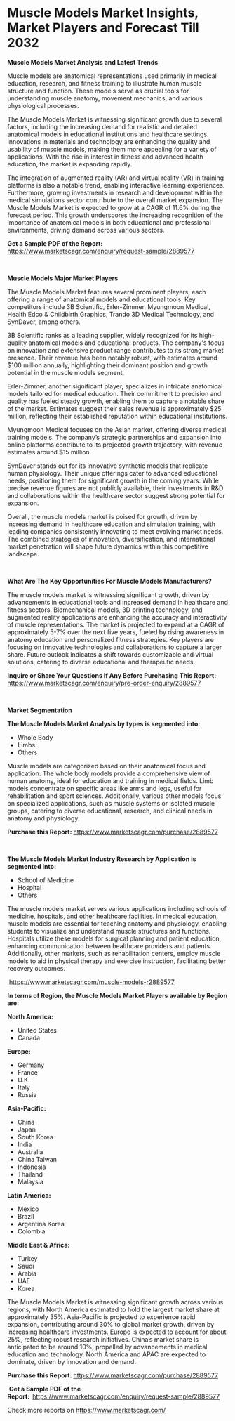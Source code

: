 <p><h1>Muscle Models Market Insights, Market Players and Forecast Till 2032</h1></p><p><strong>Muscle Models Market Analysis and Latest Trends</strong></p>
<p><p>Muscle models are anatomical representations used primarily in medical education, research, and fitness training to illustrate human muscle structure and function. These models serve as crucial tools for understanding muscle anatomy, movement mechanics, and various physiological processes.</p><p>The Muscle Models Market is witnessing significant growth due to several factors, including the increasing demand for realistic and detailed anatomical models in educational institutions and healthcare settings. Innovations in materials and technology are enhancing the quality and usability of muscle models, making them more appealing for a variety of applications. With the rise in interest in fitness and advanced health education, the market is expanding rapidly.</p><p>The integration of augmented reality (AR) and virtual reality (VR) in training platforms is also a notable trend, enabling interactive learning experiences. Furthermore, growing investments in research and development within the medical simulations sector contribute to the overall market expansion. The Muscle Models Market is expected to grow at a CAGR of 11.6% during the forecast period. This growth underscores the increasing recognition of the importance of anatomical models in both educational and professional environments, driving demand across various sectors.</p></p>
<p><strong>Get a Sample PDF of the Report:&nbsp;</strong> <a href="https://www.marketscagr.com/enquiry/request-sample/2889577?utm_campaign=3095&utm_medium=2&utm_source=Github&utm_content=ia&utm_term=14032025&utm_id=muscle-models">https://www.marketscagr.com/enquiry/request-sample/2889577</a></p>
<p>&nbsp;</p>
<p><strong>Muscle Models Major Market Players</strong></p>
<p><p>The Muscle Models Market features several prominent players, each offering a range of anatomical models and educational tools. Key competitors include 3B Scientific, Erler-Zimmer, Myungmoon Medical, Health Edco & Childbirth Graphics, Trando 3D Medical Technology, and SynDaver, among others.</p><p>3B Scientific ranks as a leading supplier, widely recognized for its high-quality anatomical models and educational products. The company's focus on innovation and extensive product range contributes to its strong market presence. Their revenue has been notably robust, with estimates around $100 million annually, highlighting their dominant position and growth potential in the muscle models segment.</p><p>Erler-Zimmer, another significant player, specializes in intricate anatomical models tailored for medical education. Their commitment to precision and quality has fueled steady growth, enabling them to capture a notable share of the market. Estimates suggest their sales revenue is approximately $25 million, reflecting their established reputation within educational institutions.</p><p>Myungmoon Medical focuses on the Asian market, offering diverse medical training models. The company’s strategic partnerships and expansion into online platforms contribute to its projected growth trajectory, with revenue estimates around $15 million.</p><p>SynDaver stands out for its innovative synthetic models that replicate human physiology. Their unique offerings cater to advanced educational needs, positioning them for significant growth in the coming years. While precise revenue figures are not publicly available, their investments in R&D and collaborations within the healthcare sector suggest strong potential for expansion.</p><p>Overall, the muscle models market is poised for growth, driven by increasing demand in healthcare education and simulation training, with leading companies consistently innovating to meet evolving market needs. The combined strategies of innovation, diversification, and international market penetration will shape future dynamics within this competitive landscape.</p></p>
<p>&nbsp;</p>
<p><strong>What Are The Key Opportunities For Muscle Models Manufacturers?</strong></p>
<p><p>The muscle models market is witnessing significant growth, driven by advancements in educational tools and increased demand in healthcare and fitness sectors. Biomechanical models, 3D printing technology, and augmented reality applications are enhancing the accuracy and interactivity of muscle representations. The market is projected to expand at a CAGR of approximately 5-7% over the next five years, fueled by rising awareness in anatomy education and personalized fitness strategies. Key players are focusing on innovative technologies and collaborations to capture a larger share. Future outlook indicates a shift towards customizable and virtual solutions, catering to diverse educational and therapeutic needs.</p></p>
<p><strong>Inquire or Share Your Questions If Any Before Purchasing This Report:</strong> <a href="https://www.marketscagr.com/enquiry/pre-order-enquiry/2889577?utm_campaign=3095&utm_medium=2&utm_source=Github&utm_content=ia&utm_term=14032025&utm_id=muscle-models">https://www.marketscagr.com/enquiry/pre-order-enquiry/2889577</a></p>
<p>&nbsp;</p>
<p><strong>Market Segmentation</strong></p>
<p><strong>The Muscle Models Market Analysis by types is segmented into:</strong></p>
<p><ul><li>Whole Body</li><li>Limbs</li><li>Others</li></ul></p>
<p><p>Muscle models are categorized based on their anatomical focus and application. The whole body models provide a comprehensive view of human anatomy, ideal for education and training in medical fields. Limb models concentrate on specific areas like arms and legs, useful for rehabilitation and sport sciences. Additionally, various other models focus on specialized applications, such as muscle systems or isolated muscle groups, catering to diverse educational, research, and clinical needs in anatomy and physiology.</p></p>
<p><strong>Purchase this Report:&nbsp;</strong><a href="https://www.marketscagr.com/purchase/2889577?utm_campaign=3095&utm_medium=2&utm_source=Github&utm_content=ia&utm_term=14032025&utm_id=muscle-models">https://www.marketscagr.com/purchase/2889577</a></p>
<p>&nbsp;</p>
<p><strong>The Muscle Models Market Industry Research by Application is segmented into:</strong></p>
<p><ul><li>School of Medicine</li><li>Hospital</li><li>Others</li></ul></p>
<p><p>The muscle models market serves various applications including schools of medicine, hospitals, and other healthcare facilities. In medical education, muscle models are essential for teaching anatomy and physiology, enabling students to visualize and understand muscle structures and functions. Hospitals utilize these models for surgical planning and patient education, enhancing communication between healthcare providers and patients. Additionally, other markets, such as rehabilitation centers, employ muscle models to aid in physical therapy and exercise instruction, facilitating better recovery outcomes.</p></p>
<p><a href="https://www.marketscagr.com/muscle-models-r2889577?utm_campaign=3095&utm_medium=2&utm_source=Github&utm_content=ia&utm_term=14032025&utm_id=muscle-models">&nbsp;https://www.marketscagr.com/muscle-models-r2889577</a></p>
<p><strong>In terms of Region, the Muscle Models Market Players available by Region are:</strong></p>
<p>
    <p> <strong> North America: </strong>
        <ul>
            <li>United States</li>
            <li>Canada</li>
        </ul>
        </p> 
    <p> <strong> Europe: </strong>
        <ul>
            <li>Germany</li>
            <li>France</li>
            <li>U.K.</li>
            <li>Italy</li>
            <li>Russia</li>
        </ul>
        </p> 
    <p> <strong> Asia-Pacific: </strong>
        <ul>
            <li>China</li>
            <li>Japan</li>
            <li>South Korea</li>
            <li>India</li>
            <li>Australia</li>
            <li>China Taiwan</li>
            <li>Indonesia</li>
            <li>Thailand</li>
            <li>Malaysia</li>
        </ul>
        </p> 
    <p> <strong> Latin America: </strong>
        <ul>
            <li>Mexico</li>
            <li>Brazil</li>
            <li>Argentina Korea</li>
            <li>Colombia</li>
        </ul>
        </p> 
    <p> <strong> Middle East & Africa: </strong>
        <ul>
            <li>Turkey</li>
            <li>Saudi</li>
            <li>Arabia</li>
            <li>UAE</li>
            <li>Korea</li>
        </ul>
    </p>
    </p>
<p><p>The Muscle Models Market is witnessing significant growth across various regions, with North America estimated to hold the largest market share at approximately 35%. Asia-Pacific is projected to experience rapid expansion, contributing around 30% to global market growth, driven by increasing healthcare investments. Europe is expected to account for about 25%, reflecting robust research initiatives. China’s market share is anticipated to be around 10%, propelled by advancements in medical education and technology. North America and APAC are expected to dominate, driven by innovation and demand.</p></p>
<p><strong>Purchase this Report: </strong><a href="https://www.marketscagr.com/purchase/2889577?utm_campaign=3095&utm_medium=2&utm_source=Github&utm_content=ia&utm_term=14032025&utm_id=muscle-models">https://www.marketscagr.com/purchase/2889577</a></p>
<p>&nbsp;<strong>Get a Sample PDF of the Report:&nbsp;&nbsp;</strong><a href="https://www.marketscagr.com/enquiry/request-sample/2889577?utm_campaign=3095&utm_medium=2&utm_source=Github&utm_content=ia&utm_term=14032025&utm_id=muscle-models">https://www.marketscagr.com/enquiry/request-sample/2889577</a></p>
<p><strong></strong></p>
<p>Check more reports on <a href="https://www.marketscagr.com/?utm_campaign=3095&utm_medium=2&utm_source=Github&utm_content=ia&utm_term=14032025&utm_id=muscle-models">https://www.marketscagr.com/</a></p>